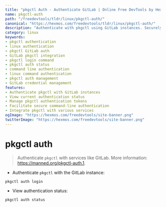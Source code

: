 ```yaml
---
title: "pkgctl Auth - Authenticate GitLab | Online Free DevTools by Hexmos"
name: pkgctl-auth
path: "/freedevtools/tldr/linux/pkgctl-auth/"
canonical: "https://hexmos.com/freedevtools/tldr/linux/pkgctl-auth/"
description: "Authenticate with pkgctl using GitLab instances. Securely manage authentication and view status with this Linux command. Free online tool, no registration required."
category: linux
keywords:
- pkgctl authentication
- linux authentication
- pkgctl GitLab auth
- GitLab pkgctl integration
- pkgctl login command
- pkgctl auth status
- command line authentication
- linux command authentication
- pkgctl auth management
- GitLab credential management
features:
- Authenticate pkgctl with GitLab instances
- View current authentication status
- Manage pkgctl authentication tokens
- Facilitate secure command-line authentication
- Integrate pkgctl with various services
ogImage: "https://hexmos.com/freedevtools/site-banner.png"
twitterImage: "https://hexmos.com/freedevtools/site-banner.png"
---
```


# pkgctl auth

> Authenticate `pkgctl` with services like GitLab.
> More information: <https://manned.org/pkgctl-auth.1>.

- Authenticate `pkgctl` with the GitLab instance:

`pkgctl auth login`

- View authentication status:

`pkgctl auth status`
